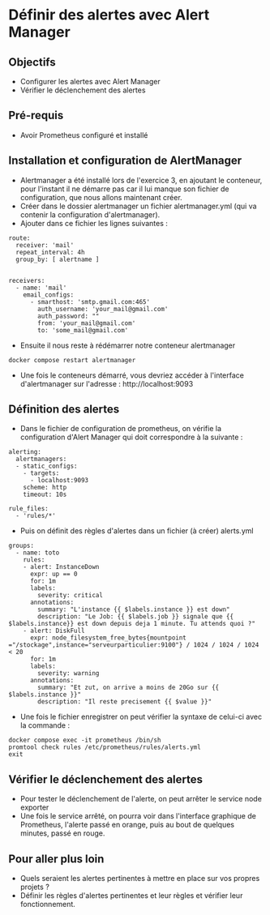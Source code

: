 # Définir des alertes avec Alert Manager

## Objectifs

* Configurer les alertes avec Alert Manager
* Vérifier le déclenchement des alertes

## Pré-requis

- Avoir Prometheus configuré et installé

## Installation et configuration de AlertManager

* Alertmanager a été installé lors de l'exercice 3, en ajoutant le conteneur, pour l'instant il ne démarre pas car il lui manque son fichier de configuration, que nous allons maintenant créer.
* Créer dans le dossier alertmanager un fichier alertmanager.yml (qui va contenir la configuration d'alertmanager).
* Ajouter dans ce fichier les lignes suivantes :
```
route:
  receiver: 'mail'
  repeat_interval: 4h
  group_by: [ alertname ]


receivers:
  - name: 'mail'
    email_configs:
      - smarthost: 'smtp.gmail.com:465'
        auth_username: 'your_mail@gmail.com'
        auth_password: ""
        from: 'your_mail@gmail.com'
        to: 'some_mail@gmail.com'
```
* Ensuite il nous reste à rédémarrer notre conteneur alertmanager
```
docker compose restart alertmanager
```
* Une fois le conteneurs démarré, vous devriez accéder à l'interface d'alertmanager sur l'adresse : http://localhost:9093


## Définition des alertes

* Dans le fichier de configuration de prometheus, on vérifie la configuration d'Alert Manager qui doit correspondre à la suivante :
```
alerting:
  alertmanagers:
  - static_configs:
    - targets:
      - localhost:9093
    scheme: http
    timeout: 10s

rule_files:
  - 'rules/*'
```
* Puis on définit des règles d'alertes dans un fichier (à créer) alerts.yml
```
groups:
  - name: toto
    rules:
    - alert: InstanceDown
      expr: up == 0
      for: 1m
      labels:
        severity: critical
      annotations:
        summary: "L'instance {{ $labels.instance }} est down"
        description: "Le Job: {{ $labels.job }} signale que {{ $labels.instance}} est down depuis deja 1 minute. Tu attends quoi ?"
    - alert: DiskFull
      expr: node_filesystem_free_bytes{mountpoint ="/stockage",instance="serveurparticulier:9100"} / 1024 / 1024 / 1024 < 20
      for: 1m
      labels:
        severity: warning
      annotations:
        summary: "Et zut, on arrive a moins de 20Go sur {{ $labels.instance }}"
        description: "Il reste precisement {{ $value }}"
```
* Une fois le fichier enregistrer on peut vérifier la syntaxe de celui-ci avec la commande :
```
docker compose exec -it prometheus /bin/sh
promtool check rules /etc/prometheus/rules/alerts.yml
exit
```

## Vérifier le déclenchement des alertes

* Pour tester le déclenchement de l'alerte, on peut arrêter le service node exporter
* Une fois le service arrêté, on pourra voir dans l'interface graphique de Prometheus, l'alerte passé en orange, puis au bout de quelques minutes, passé en rouge.

## Pour aller plus loin

* Quels seraient les alertes pertinentes à mettre en place sur vos propres projets ?
* Définir les règles d'alertes pertinentes et leur règles et vérifier leur fonctionnement.
